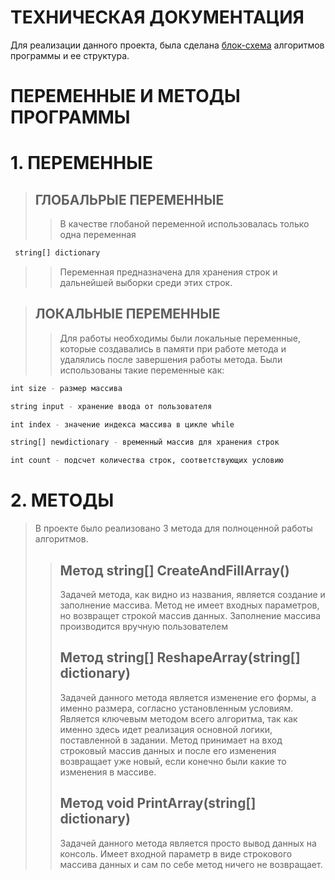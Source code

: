 # ТЕХНИЧЕСКАЯ ДОКУМЕНТАЦИЯ

Для реализации данного проекта, была сделана [блок-схема](https://github.com/lma-it/programming_attestation/blob/main/programming_attestation.jpg) алгоритмов программы и ее структура. 

# ПЕРЕМЕННЫЕ И МЕТОДЫ ПРОГРАММЫ

# 1. ПЕРЕМЕННЫЕ
> ## ГЛОБАЛЬРЫЕ ПЕРЕМЕННЫЕ
>> В качестве глобаной переменной использовалась только одна переменная
```sh
 string[] dictionary
 ``` 
>>Переменная предназначена для хранения строк и дальнейшей выборки среди этих строк.

> ## ЛОКАЛЬНЫЕ ПЕРЕМЕННЫЕ
>> Для работы необходимы были локальные переменные, которые создавались в памяти при работе метода и удалялись после завершения работы метода. Были использованы такие переменные как:
```sh
int size - размер массива
```
```sh
string input - хранение ввода от пользователя
```
```sh
int index - значение индекса массива в цикле while
```
```sh
string[] newdictionary - временный массив для хранения строк
```
```sh
int count - подсчет количества строк, соответствующих условию
```
# 2. МЕТОДЫ
> В проекте было реализовано 3 метода для полноценной работы алгоритмов.
>> ## Метод string[] CreateAndFillArray()
>> Задачей метода, как видно из названия, является создание и заполнение массива. Метод не имеет входных параметров, но возвращет строкой массив данных. Заполнение массива производится вручную пользователем
>> ## Метод string[] ReshapeArray(string[] dictionary)
>> Задачей данного метода является изменение его формы, а именно размера, согласно установленным условиям. Является ключевым методом всего алгоритма, так как именно здесь идет реализация основной логики, поставленной в задании. Метод принимает на вход строковый массив данных и после его изменения возвращает уже новый, если конечно были какие то изменения в массиве.
>> ## Метод void PrintArray(string[] dictionary)
>> Задачей данного метода является просто вывод данных на консоль. Имеет входной параметр в виде строкового массива данных и сам по себе метод ничего не возвращает.